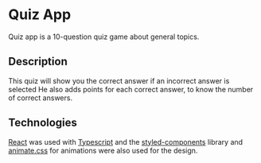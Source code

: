 # Quiz App

Quiz app is a 10-question quiz game about general topics.

## Description

This quiz will show you the correct answer if an incorrect answer is selected
He also adds points for each correct answer, to know the number of correct answers.

## Technologies

[React](https://reactjs.org/) was used with [Typescript](https://www.typescriptlang.org/) and the [styled-components](https://styled-components.com/) library and [animate.css](https://animate.style/) for animations were also used for the design.
